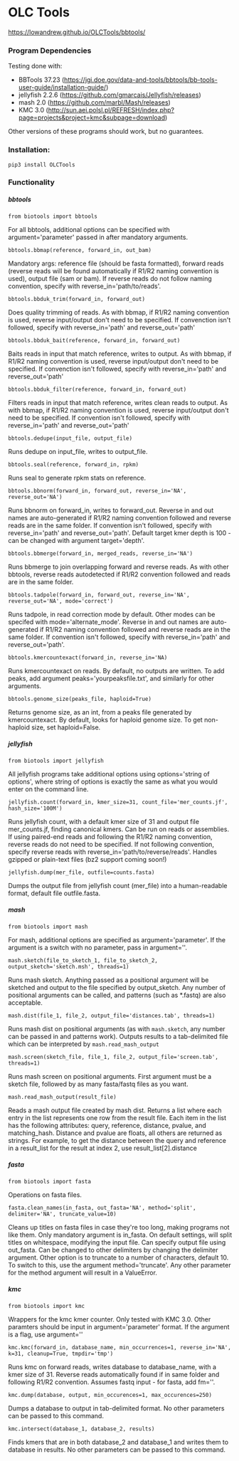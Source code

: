 # OLC Tools

https://lowandrew.github.io/OLCTools/bbtools/


### Program Dependencies

Testing done with: 
- BBTools 37.23 (https://jgi.doe.gov/data-and-tools/bbtools/bb-tools-user-guide/installation-guide/)
- jellyfish 2.2.6 (https://github.com/gmarcais/Jellyfish/releases)
- mash 2.0 (https://github.com/marbl/Mash/releases)
- KMC 3.0 (http://sun.aei.polsl.pl/REFRESH/index.php?page=projects&project=kmc&subpage=download)

Other versions of these programs should work, but no guarantees.

### Installation: 
`pip3 install OLCTools`

### Functionality
##### bbtools

`from biotools import bbtools`

For all bbtools, additional options can be specified with argument='parameter' passed in after mandatory arguments.

`bbtools.bbmap(reference, forward_in, out_bam)` 

Mandatory args: reference file (should be fasta 
formatted), forward reads (reverse reads will be found automatically if R1/R2 naming convention is used), output file (sam or bam).
If reverse reads do not follow naming convention, specify with reverse_in='path/to/reads'.

`bbtools.bbduk_trim(forward_in, forward_out)` 

Does quality trimming of reads.
As with bbmap, if R1/R2 naming convention is used, reverse input/output don't need to be specified.
If convenction isn't followed, specify with reverse_in='path' and reverse_out='path'

`bbtools.bbduk_bait(reference, forward_in, forward_out)` 

Baits reads in input that match reference, writes to output.
As with bbmap, if R1/R2 naming convention is used, reverse input/output don't need to be specified.
If convenction isn't followed, specify with reverse_in='path' and reverse_out='path'

`bbtools.bbduk_filter(reference, forward_in, forward_out)` 

Filters reads in input that match reference, writes clean reads to output.
As with bbmap, if R1/R2 naming convention is used, reverse input/output don't need to be specified.
If convention isn't followed, specify with reverse_in='path' and reverse_out='path'

`bbtools.dedupe(input_file, output_file)` 

Runs dedupe on input_file, writes to output_file.

`bbtools.seal(reference, forward_in, rpkm)` 

Runs seal to generate rpkm stats on reference.

`bbtools.bbnorm(forward_in, forward_out, reverse_in='NA', reverse_out='NA')`

Runs bbnorm on forward_in, writes to forward_out. 
Reverse in and out names are auto-generated
if R1/R2 naming convention followed and reverse reads are in the same folder.
If convention isn't followed, specify with reverse_in='path' and reverse_out='path'. 
Default target kmer depth is 100 - can be changed with argument target='depth'.

`bbtools.bbmerge(forward_in, merged_reads, reverse_in='NA')`

Runs bbmerge to join overlapping forward and reverse reads. As with other bbtools, reverse
reads autodetected if R1/R2 convention followed and reads are in the same folder.

`bbtools.tadpole(forward_in, forward_out, reverse_in='NA', reverse_out='NA', mode='correct')`

Runs tadpole, in read correction mode by default. Other modes can be specifed with mode='alternate_mode'.
Reverse in and out names are auto-generated
if R1/R2 naming convention followed and reverse reads are in the same folder.
If convention isn't followed, specify with reverse_in='path' and reverse_out='path'. 

`bbtools.kmercountexact(forward_in, reverse_in='NA)`

Runs kmercountexact on reads. By default, no outputs are written. To add peaks, add argument
peaks='yourpeaksfile.txt', and similarly for other arguments.

`bbtools.genome_size(peaks_file, haploid=True)`

Returns genome size, as an int, from a peaks file generated by kmercountexact. By default, looks for haploid
genome size. To get non-haploid size, set haploid=False.


##### jellyfish

`from biotools import jellyfish`

All jellyfish programs take additional options using options='string of options', where
string of options is exactly the same as what you would enter on the command line.

`jellyfish.count(forward_in, kmer_size=31, count_file='mer_counts.jf', hash_size='100M')`
 
 Runs jellyfish count, with a default kmer size of 31 and output file mer_counts.jf, finding canonical kmers.
Can be run on reads or assemblies. If using paired-end reads and following the R1/R2 naming 
 convention, reverse reads do not need to be specified. If not following convention, specify reverse reads
 with reverse_in='path/to/reverse/reads'. Handles gzipped or plain-text files (bz2 support coming soon!)

`jellyfish.dump(mer_file, outfile=counts.fasta)` 

Dumps the output file from jellyfish count (mer_file) into a human-readable
format, default file outfile.fasta.

##### mash

`from biotools import mash`

For mash, additional options are specified as argument='parameter'. If the argument is a switch with no parameter, 
pass in argument=''.

`mash.sketch(file_to_sketch_1, file_to_sketch_2, output_sketch='sketch.msh', threads=1)`

Runs mash sketch. Anything passed as a positional argument will be sketched and output to the file
specified by output_sketch. Any number of positional arguments can be called, and patterns (such as *.fastq) are also
acceptable.

`mash.dist(file_1, file_2, output_file='distances.tab', threads=1)`

Runs mash dist on positional arguments (as with `mash.sketch`, any number can be passed in and patterns work).
Outputs results to a tab-delimited file which can be interpreted by `mash.read_mash_output`

`mash.screen(sketch_file, file_1, file_2, output_file='screen.tab', threads=1)`

Runs mash screen on positional arguments. First argument must be a sketch file, followed by as many fasta/fastq files
 as you want. 

`mash.read_mash_output(result_file)`

Reads a mash output file created by mash dist. Returns a list where each entry in the list represents one row from 
the result file. Each item in the list has the following attributes: query, reference, distance, pvalue, and matching_hash.
Distance and pvalue are floats, all others are returned as strings. For example, to get the distance between the query 
and reference in a result_list for the result at index 2, use result_list[2].distance

##### fasta

`from biotools import fasta`

Operations on fasta files.

`fasta.clean_names(in_fasta, out_fasta='NA', method='split', delimiter='NA', truncate_value=10)`

Cleans up titles on fasta files in case they're too long, making programs not like them.
Only mandatory argument is in_fasta. On default settings, will split titles on whitespace, modifying the input file.
Can specify output file using out_fasta.
Can be changed to other delimiters by changing the delimiter argument. Other option is to truncate to a number
of characters, default 10. To switch to this, use the argument method='truncate'. Any other parameter for the method
argument will result in a ValueError.

##### kmc

`from biotools import kmc`

Wrappers for the kmc kmer counter. Only tested with KMC 3.0. Other paramters should be input
in argument='parameter' format. If the argument is a flag, use argument=''

`kmc.kmc(forward_in, database_name, min_occurrences=1, reverse_in='NA', k=31, cleanup=True, tmpdir='tmp')`

Runs kmc on forward reads, writes database to database_name, with a kmer size of 31. Reverse reads
automatically found if in same folder and following R1/R2 convention. Assumes fastq input - for fasta, add fm=''.

`kmc.dump(database, output, min_occurences=1, max_occurences=250)`

Dumps a database to output in tab-delimited format. No other parameters can be passed to this command.

`kmc.intersect(database_1, database_2, results)`

Finds kmers that are in both database_2 and database_1 and writes them to database in results. 
No other parameters can be passed to this command.

